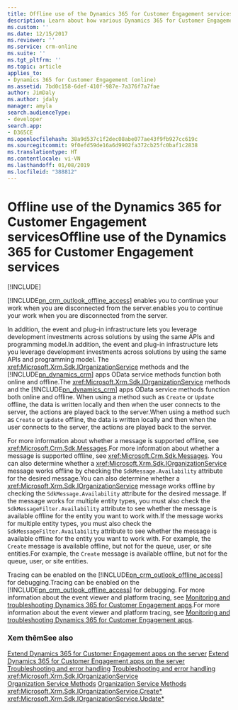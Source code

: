 ```yaml
---
title: Offline use of the Dynamics 365 for Customer Engagement services (Developer Guide for Dynamics 365 for Customer Engagement)| MicrosoftDocs
description: Learn about how various Dynamics 365 for Customer Engagement services can be used offline. There are several messages that are supported offline. You can also determine whether a IOrganizationService message works offline by checking the SdkMessage.Availability attribute for the desired message
ms.custom: ''
ms.date: 12/15/2017
ms.reviewer: ''
ms.service: crm-online
ms.suite: ''
ms.tgt_pltfrm: ''
ms.topic: article
applies_to:
- Dynamics 365 for Customer Engagement (online)
ms.assetid: 7bd0c158-6def-410f-987e-7a376f7a7fae
author: JimDaly
ms.author: jdaly
manager: amyla
search.audienceType:
- developer
search.app:
- D365CE
ms.openlocfilehash: 38a9d537c1f2dec08abe077ae43f9fb927cc619c
ms.sourcegitcommit: 9f0efd59de16a6d9902fa372cb25fc0baf1c2838
ms.translationtype: HT
ms.contentlocale: vi-VN
ms.lasthandoff: 01/08/2019
ms.locfileid: "388812"
---
```

# <a name="offline-use-of-the-dynamics-365-for-customer-engagement-services"></a><span data-ttu-id="b8006-105">Offline use of the Dynamics 365 for Customer Engagement services</span><span class="sxs-lookup"><span data-stu-id="b8006-105">Offline use of the Dynamics 365 for Customer Engagement services</span></span>

[!INCLUDE[](../../includes/cc_applies_to_update_9_0_0.md)]

[!INCLUDE[pn_crm_outlook_offline_access](../../includes/pn-crm-outlook-offline-access.md)] <span data-ttu-id="b8006-106">enables you to continue your work when you are disconnected from the server.</span><span class="sxs-lookup"><span data-stu-id="b8006-106">enables you to continue your work when you are disconnected from the server.</span></span>  
  
 <span data-ttu-id="b8006-107">In addition, the event and plug-in infrastructure lets you leverage development investments across solutions by using the same APIs and programming model.</span><span class="sxs-lookup"><span data-stu-id="b8006-107">In addition, the event and plug-in infrastructure lets you leverage development investments across solutions by using the same APIs and programming model.</span></span> <span data-ttu-id="b8006-108">The <xref:Microsoft.Xrm.Sdk.IOrganizationService> methods and the [!INCLUDE[pn_dynamics_crm](../../includes/pn-dynamics-crm.md)] apps OData service methods function both online and offline.</span><span class="sxs-lookup"><span data-stu-id="b8006-108">The <xref:Microsoft.Xrm.Sdk.IOrganizationService> methods and the [!INCLUDE[pn_dynamics_crm](../../includes/pn-dynamics-crm.md)] apps OData service methods function both online and offline.</span></span> <span data-ttu-id="b8006-109">When using a method such as `Create` or `Update` offline, the data is written locally and then when the user connects to the server, the actions are played back to the server.</span><span class="sxs-lookup"><span data-stu-id="b8006-109">When using a method such as `Create` or `Update` offline, the data is written locally and then when the user connects to the server, the actions are played back to the server.</span></span>  
  
 <span data-ttu-id="b8006-110">For more information about whether a message is supported offline, see <xref:Microsoft.Crm.Sdk.Messages>.</span><span class="sxs-lookup"><span data-stu-id="b8006-110">For more information about whether a message is supported offline, see <xref:Microsoft.Crm.Sdk.Messages>.</span></span> <span data-ttu-id="b8006-111">You can also determine whether a <xref:Microsoft.Xrm.Sdk.IOrganizationService> message works offline by checking the `SdkMessage.Availability` attribute for the desired message.</span><span class="sxs-lookup"><span data-stu-id="b8006-111">You can also determine whether a <xref:Microsoft.Xrm.Sdk.IOrganizationService> message works offline by checking the `SdkMessage.Availability` attribute for the desired message.</span></span> <span data-ttu-id="b8006-112">If the message works for multiple entity types, you must also check the `SdkMessageFilter.Availability` attribute to see whether the message is available offline for the entity you want to work with.</span><span class="sxs-lookup"><span data-stu-id="b8006-112">If the message works for multiple entity types, you must also check the `SdkMessageFilter.Availability` attribute to see whether the message is available offline for the entity you want to work with.</span></span> <span data-ttu-id="b8006-113">For example, the `Create` message is available offline, but not for the queue, user, or site entities.</span><span class="sxs-lookup"><span data-stu-id="b8006-113">For example, the `Create` message is available offline, but not for the queue, user, or site entities.</span></span>  
  
 <span data-ttu-id="b8006-114">Tracing can be enabled on the [!INCLUDE[pn_crm_outlook_offline_access](../../includes/pn-crm-outlook-offline-access.md)] for debugging.</span><span class="sxs-lookup"><span data-stu-id="b8006-114">Tracing can be enabled on the [!INCLUDE[pn_crm_outlook_offline_access](../../includes/pn-crm-outlook-offline-access.md)] for debugging.</span></span> <span data-ttu-id="b8006-115">For more information about the event viewer and platform tracing, see [Monitoring and troubleshooting Dynamics 365 for Customer Engagement apps](https://technet.microsoft.com/library/hh699694.aspx).</span><span class="sxs-lookup"><span data-stu-id="b8006-115">For more information about the event viewer and platform tracing, see [Monitoring and troubleshooting Dynamics 365 for Customer Engagement apps](https://technet.microsoft.com/library/hh699694.aspx).</span></span>  
  
### <a name="see-also"></a><span data-ttu-id="b8006-116">Xem thêm</span><span class="sxs-lookup"><span data-stu-id="b8006-116">See also</span></span>  
 <span data-ttu-id="b8006-117">[Extend Dynamics 365 for Customer Engagement apps on the server](../extend-dynamics-365-server.md) </span><span class="sxs-lookup"><span data-stu-id="b8006-117">[Extend Dynamics 365 for Customer Engagement apps on the server](../extend-dynamics-365-server.md) </span></span>  
 <span data-ttu-id="b8006-118">[Troubleshooting and error handling](troubleshooting-error-handling.md) </span><span class="sxs-lookup"><span data-stu-id="b8006-118">[Troubleshooting and error handling](troubleshooting-error-handling.md) </span></span>  
 <xref:Microsoft.Xrm.Sdk.IOrganizationService>   
 <span data-ttu-id="b8006-119">[Organization Service Methods](organization-service-methods.md) </span><span class="sxs-lookup"><span data-stu-id="b8006-119">[Organization Service Methods](organization-service-methods.md) </span></span>  
 <xref:Microsoft.Xrm.Sdk.IOrganizationService.Create*>   
 <xref:Microsoft.Xrm.Sdk.IOrganizationService.Update*>
